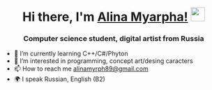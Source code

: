 <h1 align="center">Hi there, I'm <a href="https://daniilshat.ru/" target="_blank">Alina Myarpha!</a> 
<img src="https://github.com/blackcater/blackcater/raw/main/images/Hi.gif" height="32"/></h1>
<h3 align="center">Computer science student, digital artist from Russia</h3>

- 🌱 I’m currently learning C++/C#/Phyton
- 👀 I’m interested in programming, сoncept art/desing caracters
- 📫 How to reach me alinamyrph89@gmail.com
- 🌍 I speak Russian, English (B2)

